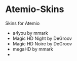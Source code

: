 Atemio-Skins
============

Skins for Atemio

- a4you by mmark
- Magic HD Night by DeGroov
- Magic HD Noire by DeGroov
- megaHD by mmark
-
